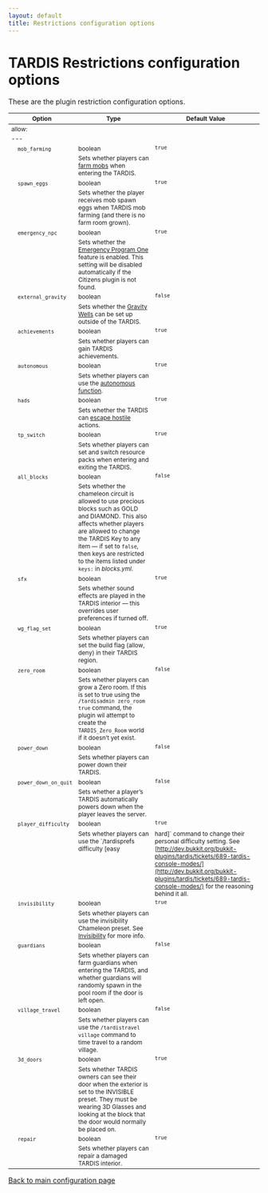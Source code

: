 ```yaml
---
layout: default
title: Restrictions configuration options
---
```


# TARDIS Restrictions configuration options

These are the plugin restriction configuration options.

<style type="text/css">
			table, table code { font-size:85%; }
			td { vertical-align:top; }
			td.noborder { border-bottom: none; }
			tr.coption { background-color: #eee; }
		</style>

| Option | Type | Default Value |
| --- | --- | --- |
| allow: |
| --- |
| &nbsp;&nbsp;&nbsp;&nbsp;`mob_farming` | boolean | `true` |
| &nbsp; | Sets whether players can [farm mobs](farming.html) when entering the TARDIS. |
| &nbsp;&nbsp;&nbsp;&nbsp;`spawn_eggs` | boolean | `true` |
| &nbsp; | Sets whether the player receives mob spawn eggs when TARDIS mob farming (and there is no farm room grown). |
| &nbsp;&nbsp;&nbsp;&nbsp;`emergency_npc` | boolean | `true` |
| &nbsp; | Sets whether the [Emergency Program One](emergency-program-one.html) feature is enabled. This setting will be disabled automatically if the Citizens plugin is not found. |
| &nbsp;&nbsp;&nbsp;&nbsp;`external_gravity` | boolean | `false` |
| &nbsp; | Sets whether the [Gravity Wells](gravity-wells.html) can be set up outside of the TARDIS. |
| &nbsp;&nbsp;&nbsp;&nbsp;`achievements` | boolean | `true` |
| &nbsp; | Sets whether players can gain TARDIS achievements. |
| &nbsp;&nbsp;&nbsp;&nbsp;`autonomous` | boolean | `true` |
| &nbsp; | Sets whether players can use the [autonomous function](autonomous.html). |
| &nbsp;&nbsp;&nbsp;&nbsp;`hads` | boolean | `true` |
| &nbsp; | Sets whether the TARDIS can [escape hostile](hads.html) actions. |
| &nbsp;&nbsp;&nbsp;&nbsp;`tp_switch` | boolean | `true` |
| &nbsp; | Sets whether players can set and switch resource packs when entering and exiting the TARDIS. |
| &nbsp;&nbsp;&nbsp;&nbsp;`all_blocks` | boolean | `false` |
| &nbsp; | Sets whether the chameleon circuit is allowed to use precious blocks such as GOLD and DIAMOND. This also affects whether players are allowed to change the TARDIS Key to any item — if set to `false`, then keys are restricted to the items listed under `keys:` in _blocks.yml_. |
| &nbsp;&nbsp;&nbsp;&nbsp;`sfx` | boolean | `true` |
| &nbsp; | Sets whether sound effects are played in the TARDIS interior — this overrides user preferences if turned off. |
| &nbsp;&nbsp;&nbsp;&nbsp;`wg_flag_set` | boolean | `true` |
| &nbsp; | Sets whether players can set the build flag (allow, deny) in their TARDIS region. |
| &nbsp;&nbsp;&nbsp;&nbsp;`zero_room` | boolean | `false` |
| &nbsp; | Sets whether players can grow a Zero room. If this is set to true using the `/tardisadmin zero_room true` command, the plugin wil attempt to create the `TARDIS_Zero_Room` world if it doesn’t yet exist. |
| &nbsp;&nbsp;&nbsp;&nbsp;`power_down` | boolean | `false` |
| &nbsp; | Sets whether players can power down their TARDIS. |
| &nbsp;&nbsp;&nbsp;&nbsp;`power_down_on_quit` | boolean | `false` |
| &nbsp; | Sets whether a player’s TARDIS automatically powers down when the player leaves the server. |
| &nbsp;&nbsp;&nbsp;&nbsp;`player_difficulty` | boolean | `true` |
| &nbsp; | Sets whether players can use the `/tardisprefs difficulty [easy|hard]` command to change their personal difficulty setting. See [http://dev.bukkit.org/bukkit-plugins/tardis/tickets/689-tardis-console-modes/](http://dev.bukkit.org/bukkit-plugins/tardis/tickets/689-tardis-console-modes/) for the reasoning behind it all. |
| &nbsp;&nbsp;&nbsp;&nbsp;`invisibility` | boolean | `true` |
| &nbsp; | Sets whether players can use the invisibility Chameleon preset. See [Invisibility](invisibility.html) for more info. |
| &nbsp;&nbsp;&nbsp;&nbsp;`guardians` | boolean | `false` |
| &nbsp; | Sets whether players can farm guardians when entering the TARDIS, and whether guardians will randomly spawn in the pool room if the door is left open. |
| &nbsp;&nbsp;&nbsp;&nbsp;`village_travel` | boolean | `false` |
| &nbsp; | Sets whether players can use the `/tardistravel village` command to time travel to a random village. |
| &nbsp;&nbsp;&nbsp;&nbsp;`3d_doors` | boolean | `true` |
| &nbsp; | Sets whether TARDIS owners can see their door when the exterior is set to the INVISIBLE preset. They must be wearing 3D Glasses and looking at the block that the door would normally be placed on. |
| &nbsp;&nbsp;&nbsp;&nbsp;`repair` | boolean | `true` |
| &nbsp; | Sets whether players can repair a damaged TARDIS interior. |

[Back to main configuration page](configuration.html)
